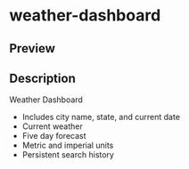 # weather-dashboard
## Preview


## Description
Weather Dashboard
* Includes city name, state, and current date
* Current weather
* Five day forecast
* Metric and imperial units
* Persistent search history
